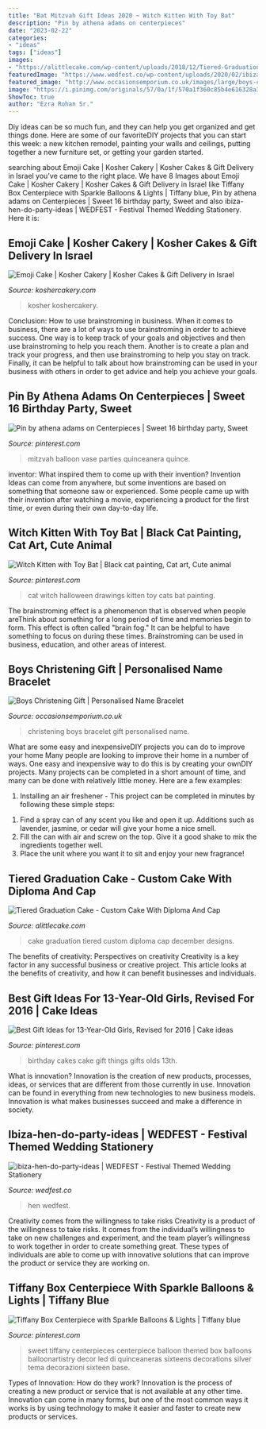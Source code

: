 ```yaml
---
title: "Bat Mitzvah Gift Ideas 2020 ~ Witch Kitten With Toy Bat"
description: "Pin by athena adams on centerpieces"
date: "2023-02-22"
categories:
- "ideas"
tags: ["ideas"]
images:
- "https://alittlecake.com/wp-content/uploads/2018/12/Tiered-Graduation-Cake-.jpg"
featuredImage: "https://www.wedfest.co/wp-content/uploads/2020/02/ibiza-hen-do-party-ideas-1.jpg"
featured_image: "http://www.occasionsemporium.co.uk/images/large/boys-christening-gift-bracelet_LRG.jpg"
image: "https://i.pinimg.com/originals/57/0a/1f/570a1f360c85b4e616328a3298288e5f.jpg"
ShowToc: true
author: "Ezra Rohan Sr."
---
```



Diy ideas can be so much fun, and they can help you get organized and get things done. Here are some of our favoriteDIY projects that you can start this week: a new kitchen remodel, painting your walls and ceilings, putting together a new furniture set, or getting your garden started.

	

		
searching about Emoji Cake | Kosher Cakery | Kosher Cakes &amp; Gift Delivery in Israel you've came to the right place. We have 8 Images about Emoji Cake | Kosher Cakery | Kosher Cakes &amp; Gift Delivery in Israel like Tiffany Box Centerpiece with Sparkle Balloons &amp; Lights | Tiffany blue, Pin by athena adams on Centerpieces | Sweet 16 birthday party, Sweet and also ibiza-hen-do-party-ideas | WEDFEST - Festival Themed Wedding Stationery. Here it is:
		
    
## Emoji Cake | Kosher Cakery | Kosher Cakes &amp; Gift Delivery In Israel

<img loading=lazy src="https://koshercakery.com/wp-content/uploads/2017/08/heart-eyes-emoji-1080x946.jpg" onerror="this.onerror=null;this.src='https://tse4.mm.bing.net/th?id=OIP.Lox3-8eTyy9MIVHAeKzZNQHaGf&amp;pid=15.1';" alt="Emoji Cake | Kosher Cakery | Kosher Cakes &amp; Gift Delivery in Israel">

_Source: koshercakery.com_

>kosher koshercakery. 

	

Conclusion: How to use brainstroming in business.
When it comes to business, there are a lot of ways to use brainstroming in order to achieve success. One way is to keep track of your goals and objectives and then use brainstroming to help you reach them. Another is to create a plan and track your progress, and then use brainstroming to help you stay on track. Finally, it can be helpful to talk about how brainstroming can be used in your business with others in order to get advice and help you achieve your goals.

    
## Pin By Athena Adams On Centerpieces | Sweet 16 Birthday Party, Sweet

<img loading=lazy src="https://i.pinimg.com/originals/57/0a/1f/570a1f360c85b4e616328a3298288e5f.jpg" onerror="this.onerror=null;this.src='https://tse1.mm.bing.net/th?id=OIP.12TH90EhEnGgoThGRdVCUgAAAA&amp;pid=15.1';" alt="Pin by athena adams on Centerpieces | Sweet 16 birthday party, Sweet">

_Source: pinterest.com_

>mitzvah balloon vase parties quinceanera quince. 

	

inventor: What inspired them to come up with their invention?
Invention Ideas can come from anywhere, but some inventions are based on something that someone saw or experienced. Some people came up with their invention after watching a movie, experiencing a product for the first time, or even during their own day-to-day life.

    
## Witch Kitten With Toy Bat | Black Cat Painting, Cat Art, Cute Animal

<img loading=lazy src="https://i.pinimg.com/originals/30/38/e4/3038e4f93f5038e5edd595a5616c4d14.jpg" onerror="this.onerror=null;this.src='https://tse1.mm.bing.net/th?id=OIP.Eq_NdJYrAUPQSFc_ToZmOQHaMp&amp;pid=15.1';" alt="Witch Kitten with Toy Bat | Black cat painting, Cat art, Cute animal">

_Source: pinterest.com_

>cat witch halloween drawings kitten toy cats bat painting. 

	

The brainstroming effect is a phenomenon that is observed when people areThink about something for a long period of time and memories begin to form. This effect is often called "brain fog." It can be helpful to have something to focus on during these times. Brainstroming can be used in business, education, and other areas of interest.

    
## Boys Christening Gift | Personalised Name Bracelet

<img loading=lazy src="http://www.occasionsemporium.co.uk/images/large/boys-christening-gift-bracelet_LRG.jpg" onerror="this.onerror=null;this.src='https://tse4.mm.bing.net/th?id=OIP.glyoXxfJY6o1L-KSAvmMYwHaEn&amp;pid=15.1';" alt="Boys Christening Gift | Personalised Name Bracelet">

_Source: occasionsemporium.co.uk_

>christening boys bracelet gift personalised name. 

	

What are some easy and inexpensiveDIY projects you can do to improve your home
Many people are looking to improve their home in a number of ways. One easy and inexpensive way to do this is by creating your ownDIY projects. Many projects can be completed in a short amount of time, and many can be done with relatively little money. Here are a few examples: 
1. Installing an air freshener - This project can be completed in minutes by following these simple steps: 

1) Find a spray can of any scent you like and open it up. Additions such as lavender, jasmine, or cedar will give your home a nice smell. 
2) Fill the can with air and screw on the top. Give it a good shake to mix the ingredients together well. 
3) Place the unit where you want it to sit and enjoy your new fragrance!

    
## Tiered Graduation Cake - Custom Cake With Diploma And Cap

<img loading=lazy src="https://alittlecake.com/wp-content/uploads/2018/12/Tiered-Graduation-Cake-.jpg" onerror="this.onerror=null;this.src='https://tse1.mm.bing.net/th?id=OIP.0BpRjoEmo8YX-Gqu8jaIOAHaKE&amp;pid=15.1';" alt="Tiered Graduation Cake - Custom Cake With Diploma And Cap">

_Source: alittlecake.com_

>cake graduation tiered custom diploma cap december designs. 

	

The benefits of creativity: Perspectives on creativity
Creativity is a key factor in any successful business or creative project. This article looks at the benefits of creativity, and how it can benefit businesses and individuals.

    
## Best Gift Ideas For 13-Year-Old Girls, Revised For 2016 | Cake Ideas

<img loading=lazy src="https://s-media-cache-ak0.pinimg.com/736x/c5/bb/5e/c5bb5ed31291a3d6039d4169ac4429d3.jpg" onerror="this.onerror=null;this.src='https://tse3.mm.bing.net/th?id=OIP.h0vsEakXVfHqYxzmCpB8tgHaJ4&amp;pid=15.1';" alt="Best Gift Ideas for 13-Year-Old Girls, Revised for 2016 | Cake ideas">

_Source: pinterest.com_

>birthday cakes cake gift things gifts olds 13th. 

	

What is innovation?
Innovation is the creation of new products, processes, ideas, or services that are different from those currently in use. Innovation can be found in everything from new technologies to new business models. Innovation is what makes businesses succeed and make a difference in society.

    
## Ibiza-hen-do-party-ideas | WEDFEST - Festival Themed Wedding Stationery

<img loading=lazy src="https://www.wedfest.co/wp-content/uploads/2020/02/ibiza-hen-do-party-ideas-1.jpg" onerror="this.onerror=null;this.src='https://tse2.mm.bing.net/th?id=OIP.-Y7LTwLnN0aS-OXfTZadngHaKk&amp;pid=15.1';" alt="ibiza-hen-do-party-ideas | WEDFEST - Festival Themed Wedding Stationery">

_Source: wedfest.co_

>hen wedfest. 

	

Creativity comes from the willingness to take risks
Creativity is a product of the willingness to take risks. It comes from the individual’s willingness to take on new challenges and experiment, and the team player’s willingness to work together in order to create something great. These types of individuals are able to come up with innovative solutions that can improve the product or service they are working on.

    
## Tiffany Box Centerpiece With Sparkle Balloons &amp; Lights | Tiffany Blue

<img loading=lazy src="https://i.pinimg.com/originals/26/9f/c2/269fc20fbabf24b87621634ae4a76d8d.jpg" onerror="this.onerror=null;this.src='https://tse1.mm.bing.net/th?id=OIP.9FoEvzrEtVWJ-v11zoagrgHaLG&amp;pid=15.1';" alt="Tiffany Box Centerpiece with Sparkle Balloons &amp; Lights | Tiffany blue">

_Source: pinterest.com_

>sweet tiffany centerpieces centerpiece balloon themed box balloons balloonartistry decor led di quinceaneras sixteens decorations silver tema decorazioni sixteen base. 

	

Types of Innovation: How do they work?
Innovation is the process of creating a new product or service that is not available at any other time. Innovation can come in many forms, but one of the most common ways it works is by using technology to make it easier and faster to create new products or services.

